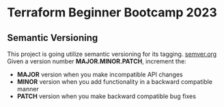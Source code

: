 # Terraform Beginner Bootcamp 2023

## Semantic Versioning  

This project is going utilize semantic versioning for its tagging.
[semver.org](https://semver.org/)
Given a version number **MAJOR.MINOR.PATCH**, increment the:

- **MAJOR** version when you make incompatible API changes
- **MINOR** version when you add functionality in a backward compatible manner
- **PATCH** version when you make backward compatible bug fixes 

